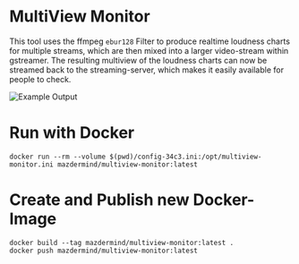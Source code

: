 # MultiView Monitor
This tool uses the ffmpeg `ebur128` Filter to produce realtime loudness charts for multiple streams, which are then mixed into a larger video-stream within gstreamer.
The resulting multiview of the loudness charts can now be streamed back to the streaming-server, which makes it easily available for people to check.

![Example Output](screenshot.jpg)

# Run with Docker
```
docker run --rm --volume $(pwd)/config-34c3.ini:/opt/multiview-monitor.ini mazdermind/multiview-monitor:latest
```

# Create and Publish new Docker-Image
```
docker build --tag mazdermind/multiview-monitor:latest .
docker push mazdermind/multiview-monitor:latest
```
